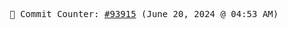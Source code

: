 <p align="center">
    <samp>
        📮 Commit Counter: <a href="https://github.com/Javascript-void0/Javascript-void0/commits/main">#93915</a> (June 20, 2024 @ 04:53 AM)
    </samp>
</p>